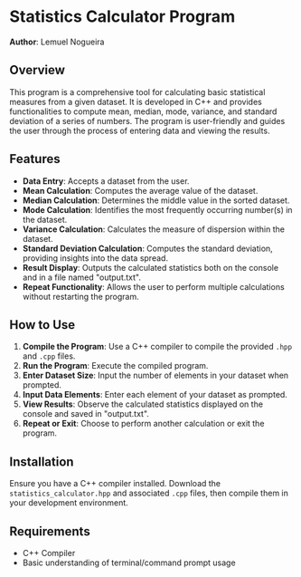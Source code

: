 # Statistics Calculator Program

**Author**: Lemuel Nogueira

## Overview
This program is a comprehensive tool for calculating basic statistical measures from a given dataset. It is developed in C++ and provides functionalities to compute mean, median, mode, variance, and standard deviation of a series of numbers. The program is user-friendly and guides the user through the process of entering data and viewing the results.

## Features
- **Data Entry**: Accepts a dataset from the user.
- **Mean Calculation**: Computes the average value of the dataset.
- **Median Calculation**: Determines the middle value in the sorted dataset.
- **Mode Calculation**: Identifies the most frequently occurring number(s) in the dataset.
- **Variance Calculation**: Calculates the measure of dispersion within the dataset.
- **Standard Deviation Calculation**: Computes the standard deviation, providing insights into the data spread.
- **Result Display**: Outputs the calculated statistics both on the console and in a file named "output.txt".
- **Repeat Functionality**: Allows the user to perform multiple calculations without restarting the program.

## How to Use
1. **Compile the Program**: Use a C++ compiler to compile the provided `.hpp` and `.cpp` files.
2. **Run the Program**: Execute the compiled program.
3. **Enter Dataset Size**: Input the number of elements in your dataset when prompted.
4. **Input Data Elements**: Enter each element of your dataset as prompted.
5. **View Results**: Observe the calculated statistics displayed on the console and saved in "output.txt".
6. **Repeat or Exit**: Choose to perform another calculation or exit the program.

## Installation
Ensure you have a C++ compiler installed. Download the `statistics_calculator.hpp` and associated `.cpp` files, then compile them in your development environment.

## Requirements
- C++ Compiler
- Basic understanding of terminal/command prompt usage
